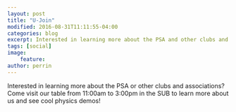 ```yaml
---
layout: post
title: "U-Join"
modified: 2016-08-31T11:11:55-04:00
categories: blog
excerpt: Interested in learning more about the PSA and other clubs and associations? Come visit our table at U-Join!
tags: [social]
image:
    feature:  
author: perrin
---
```


Interested in learning more about the PSA or other clubs and associations? Come visit our table from 11:00am to 3:00pm in the SUB to learn more about us and see cool physics demos!